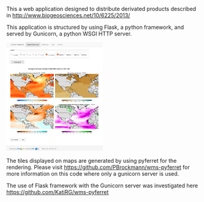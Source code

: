 This a web application designed to distribute derivated products described in http://www.biogeosciences.net/10/6225/2013/

This application is structured by using Flask, a python framework, and served by Gunicorn, a python WSGI HTTP server.

<img src="https://github.com/PBrockmann/multipleOceanStressors/raw/master/screenshot_01.png"  width="50%" /> 

The tiles displayed on maps are generated by using pyferret for the rendering.
Please visit https://github.com/PBrockmann/wms-pyferret for more information on this code 
where only a gunicorn server is used.

The use of Flask framework with the Gunicorn server was investigated here https://github.com/KatiRG/wms-pyferret
